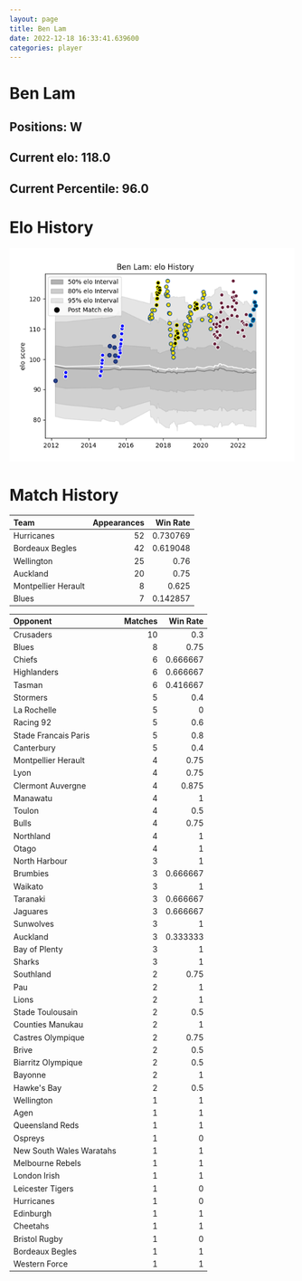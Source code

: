 ```yaml
---  
layout: page  
title: Ben Lam  
date: 2022-12-18 16:33:41.639600  
categories: player  
---
```

# Ben Lam

## Positions: W

## Current elo: 118.0

## Current Percentile: 96.0

# Elo History


![elo history](history_BenLam.png)
# Match History


| Team                |   Appearances |   Win Rate |
|:--------------------|--------------:|-----------:|
| Hurricanes          |            52 |   0.730769 |
| Bordeaux Begles     |            42 |   0.619048 |
| Wellington          |            25 |   0.76     |
| Auckland            |            20 |   0.75     |
| Montpellier Herault |             8 |   0.625    |
| Blues               |             7 |   0.142857 |

| Opponent                 |   Matches |   Win Rate |
|:-------------------------|----------:|-----------:|
| Crusaders                |        10 |   0.3      |
| Blues                    |         8 |   0.75     |
| Chiefs                   |         6 |   0.666667 |
| Highlanders              |         6 |   0.666667 |
| Tasman                   |         6 |   0.416667 |
| Stormers                 |         5 |   0.4      |
| La Rochelle              |         5 |   0        |
| Racing 92                |         5 |   0.6      |
| Stade Francais Paris     |         5 |   0.8      |
| Canterbury               |         5 |   0.4      |
| Montpellier Herault      |         4 |   0.75     |
| Lyon                     |         4 |   0.75     |
| Clermont Auvergne        |         4 |   0.875    |
| Manawatu                 |         4 |   1        |
| Toulon                   |         4 |   0.5      |
| Bulls                    |         4 |   0.75     |
| Northland                |         4 |   1        |
| Otago                    |         4 |   1        |
| North Harbour            |         3 |   1        |
| Brumbies                 |         3 |   0.666667 |
| Waikato                  |         3 |   1        |
| Taranaki                 |         3 |   0.666667 |
| Jaguares                 |         3 |   0.666667 |
| Sunwolves                |         3 |   1        |
| Auckland                 |         3 |   0.333333 |
| Bay of Plenty            |         3 |   1        |
| Sharks                   |         3 |   1        |
| Southland                |         2 |   0.75     |
| Pau                      |         2 |   1        |
| Lions                    |         2 |   1        |
| Stade Toulousain         |         2 |   0.5      |
| Counties Manukau         |         2 |   1        |
| Castres Olympique        |         2 |   0.75     |
| Brive                    |         2 |   0.5      |
| Biarritz Olympique       |         2 |   0.5      |
| Bayonne                  |         2 |   1        |
| Hawke's Bay              |         2 |   0.5      |
| Wellington               |         1 |   1        |
| Agen                     |         1 |   1        |
| Queensland Reds          |         1 |   1        |
| Ospreys                  |         1 |   0        |
| New South Wales Waratahs |         1 |   1        |
| Melbourne Rebels         |         1 |   1        |
| London Irish             |         1 |   1        |
| Leicester Tigers         |         1 |   0        |
| Hurricanes               |         1 |   0        |
| Edinburgh                |         1 |   1        |
| Cheetahs                 |         1 |   1        |
| Bristol Rugby            |         1 |   0        |
| Bordeaux Begles          |         1 |   1        |
| Western Force            |         1 |   1        |